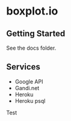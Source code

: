 boxplot.io
======

## Getting Started
See the docs folder.

## Services
- Google API
- Gandi.net
- Heroku
- Heroku psql

Test
